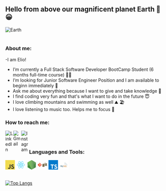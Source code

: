 ## Hello from above our magnificent planet Earth 👋 😀 


<img align="center" alt="Earth" width="350px" src="https://mediad.publicbroadcasting.net/p/shared/npr/styles/x_large/nprshared/201805/339823601.jpg">
</br></br>

### About me:
-I am Elio!

- I’m currently a Full Stack Software Developer BootCamp Student (6 months full-time course) 👨‍💻
- I’m looking for Junior Software Engineer Position and I am available to beginn immediately 🤙
- Ask me about everything because I want to give and take knowledge 🤩
- I find coding very fun and that's what I want to do in the future 😇
- I love climbing mountains and swimming as well ⛰️ 🏖️
- I love listening to music too. Helps me to focus 🎼

### How to reach me: 
[<img align="left" alt="LinkedIn" width="25px" src="https://content.linkedin.com/content/dam/me/business/en-us/amp/brand-site/v2/bg/LI-Bug.svg.original.svg"/>](https://www.linkedin.com/in/elio-mehmeti-70a883217/)
<a target="_blank" href="mailto:mehmetielio95@gmail.com">
  <img align="left" alt="Gmail" width="25px" src="https://1000logos.net/wp-content/uploads/2018/05/Gmail-icon-1.png" />
</a>
[<img align="left" alt="Instagram" width="25px" src="https://upload.wikimedia.org/wikipedia/commons/thumb/a/a5/Instagram_icon.png/1024px-Instagram_icon.png"/>](https://www.instagram.com/eliomehmeti/)
</br></br>

### Languages and Tools: 

<code><img height="30" src="https://raw.githubusercontent.com/github/explore/80688e429a7d4ef2fca1e82350fe8e3517d3494d/topics/javascript/javascript.png"></code>
<code><img height="30" src="https://raw.githubusercontent.com/github/explore/80688e429a7d4ef2fca1e82350fe8e3517d3494d/topics/react/react.png"></code>
<code><img height="30" src="https://raw.githubusercontent.com/github/explore/80688e429a7d4ef2fca1e82350fe8e3517d3494d/topics/nodejs/nodejs.png"></code>
<code><img height="30" src="https://raw.githubusercontent.com/github/explore/80688e429a7d4ef2fca1e82350fe8e3517d3494d/topics/git/git.png"></code>
<code><img height="30" src="https://raw.githubusercontent.com/github/explore/80688e429a7d4ef2fca1e82350fe8e3517d3494d/topics/typescript/typescript.png"></code>
<code><img height="30" src="https://raw.githubusercontent.com/github/explore/80688e429a7d4ef2fca1e82350fe8e3517d3494d/topics/mysql/mysql.png"></code>
</br></br>

[![Top Langs](https://github-readme-stats.vercel.app/api/top-langs/?username=Elio1995&layout=compact)](https://github.com/Elio1995/github-readme-stats)





